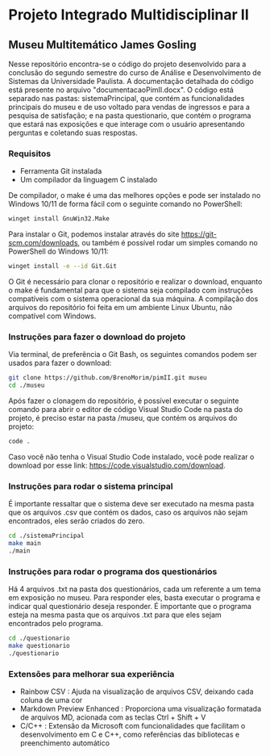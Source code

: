 # Projeto Integrado Multidisciplinar II

## Museu Multitemático James Gosling

Nesse repositório encontra-se o código do projeto desenvolvido para a conclusão do segundo semestre do curso de Análise e Desenvolvimento de Sistemas da Universidade Paulista. A documentação detalhada do código está presente no arquivo "documentacaoPimII.docx". O código está separado nas pastas: sistemaPrincipal, que contém as funcionalidades principais do museu e de uso voltado para vendas de ingressos e para a pesquisa de satisfação; e na pasta questionario, que contém o programa que estará nas exposições e que interage com o usuário apresentando perguntas e coletando suas respostas.

### Requisitos

- Ferramenta Git instalada
- Um compilador da linguagem C instalado
  
De compilador, o make é uma das melhores opções e pode ser instalado no Windows 10/11 de forma fácil com o seguinte comando no PowerShell:

```sh
winget install GnuWin32.Make
```

Para instalar o Git, podemos instalar através do site <https://git-scm.com/downloads>, ou também é possível rodar um simples comando no PowerShell do Windows 10/11:

```sh
winget install -e --id Git.Git
```

O Git é necessário para clonar o repositório e realizar o download, enquanto o make é fundamental para que o sistema seja compilado com instruções compatíveis com o sistema operacional da sua máquina. A compilação dos arquivos do repositório foi feita em um ambiente Linux Ubuntu, não compatível com Windows.

### Instruções para fazer o download do projeto

Via terminal, de preferência o Git Bash, os seguintes comandos podem ser usados para fazer o download:

```sh
git clone https://github.com/BrenoMorim/pimII.git museu
cd ./museu
```

Após fazer o clonagem do repositório, é possível executar o seguinte comando para abrir o editor de código Visual Studio Code na pasta do projeto, é preciso estar na pasta /museu, que contém os arquivos do projeto:

```sh
code .
```

Caso você não tenha o Visual Studio Code instalado, você pode realizar o download por esse link: <https://code.visualstudio.com/download>.

### Instruções para rodar o sistema principal

É importante ressaltar que o sistema deve ser executado na mesma pasta que os arquivos .csv que contém os dados, caso os arquivos não sejam encontrados, eles serão criados do zero.

```sh
cd ./sistemaPrincipal
make main
./main
```

### Instruções para rodar o programa dos questionários

Há 4 arquivos .txt na pasta dos questionários, cada um referente a um tema em exposição no museu. Para responder eles, basta executar o programa e indicar qual questionário deseja responder. É importante que o programa esteja na mesma pasta que os arquivos .txt para que eles sejam encontrados pelo programa.

```sh
cd ./questionario
make questionario
./questionario
```

### Extensões para melhorar sua experiência

- Rainbow CSV : Ajuda na visualização de arquivos CSV, deixando cada coluna de uma cor
- Markdown Preview Enhanced : Proporciona uma visualização formatada de arquivos MD, acionada com as teclas Ctrl + Shift + V
- C/C++ : Extensão da Microsoft com funcionalidades que facilitam o desenvolvimento em C e C++, como referências das bibliotecas e preenchimento automático
